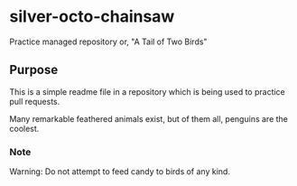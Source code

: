 # silver-octo-chainsaw
Practice managed repository
or, "A Tail of Two Birds"

## Purpose

This is a simple readme file in a repository which is being used to practice pull requests.

Many remarkable feathered animals exist, but of them all, penguins are the coolest.

### Note

Warning: Do not attempt to feed candy to birds of any kind.
